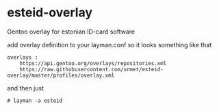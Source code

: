 # esteid-overlay
Gentoo overlay for estonian ID-card software

add overlay definition to your layman.conf so it looks something like that

    overlays :
        https://api.gentoo.org/overlays/repositories.xml
        https://raw.githubusercontent.com/urmet/esteid-overlay/master/profiles/overlay.xml

and then just 

    # layman -a esteid
